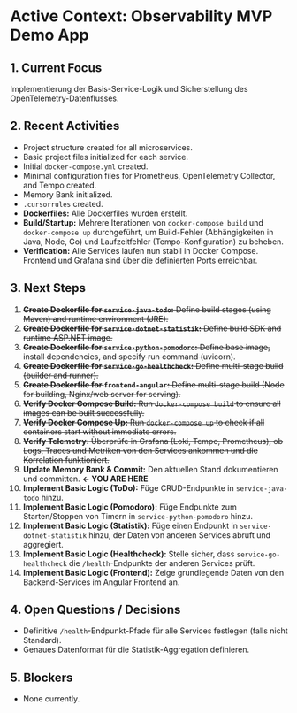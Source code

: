 # Active Context: Observability MVP Demo App

## 1. Current Focus

Implementierung der Basis-Service-Logik und Sicherstellung des OpenTelemetry-Datenflusses.

## 2. Recent Activities

-   Project structure created for all microservices.
-   Basic project files initialized for each service.
-   Initial `docker-compose.yml` created.
-   Minimal configuration files for Prometheus, OpenTelemetry Collector, and Tempo created.
-   Memory Bank initialized.
-   `.cursorrules` created.
-   **Dockerfiles:** Alle Dockerfiles wurden erstellt.
-   **Build/Startup:** Mehrere Iterationen von `docker-compose build` und `docker-compose up` durchgeführt, um Build-Fehler (Abhängigkeiten in Java, Node, Go) und Laufzeitfehler (Tempo-Konfiguration) zu beheben.
-   **Verification:** Alle Services laufen nun stabil in Docker Compose. Frontend und Grafana sind über die definierten Ports erreichbar.

## 3. Next Steps

1.  ~~**Create Dockerfile for `service-java-todo`:** Define build stages (using Maven) and runtime environment (JRE).~~
2.  ~~**Create Dockerfile for `service-dotnet-statistik`:** Define build SDK and runtime ASP.NET image.~~
3.  ~~**Create Dockerfile for `service-python-pomodoro`:** Define base image, install dependencies, and specify run command (uvicorn).~~
4.  ~~**Create Dockerfile for `service-go-healthcheck`:** Define multi-stage build (builder and runner).~~
5.  ~~**Create Dockerfile for `frontend-angular`:** Define multi-stage build (Node for building, Nginx/web server for serving).~~
6.  ~~**Verify Docker Compose Build:** Run `docker-compose build` to ensure all images can be built successfully.~~
7.  ~~**Verify Docker Compose Up:** Run `docker-compose up` to check if all containers start without immediate errors.~~
8.  ~~**Verify Telemetry:** Überprüfe in Grafana (Loki, Tempo, Prometheus), ob Logs, Traces und Metriken von den Services ankommen und die Korrelation funktioniert.~~
9.  **Update Memory Bank & Commit:** Den aktuellen Stand dokumentieren und committen. **<- YOU ARE HERE**
10. **Implement Basic Logic (ToDo):** Füge CRUD-Endpunkte in `service-java-todo` hinzu.
11. **Implement Basic Logic (Pomodoro):** Füge Endpunkte zum Starten/Stoppen von Timern in `service-python-pomodoro` hinzu.
12. **Implement Basic Logic (Statistik):** Füge einen Endpunkt in `service-dotnet-statistik` hinzu, der Daten von anderen Services abruft und aggregiert.
13. **Implement Basic Logic (Healthcheck):** Stelle sicher, dass `service-go-healthcheck` die `/health`-Endpunkte der anderen Services prüft.
14. **Implement Basic Logic (Frontend):** Zeige grundlegende Daten von den Backend-Services im Angular Frontend an.

## 4. Open Questions / Decisions

-   Definitive `/health`-Endpunkt-Pfade für alle Services festlegen (falls nicht Standard).
-   Genaues Datenformat für die Statistik-Aggregation definieren.

## 5. Blockers

-   None currently. 